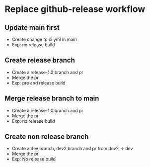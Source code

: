 # Replace github-release workflow


## Update main first
* Create change to ci.yml in main
* Exp: no release build


## Create release branch 
* Create a release-1.0 branch and pr
* Merge the pr
* Exp: pre and release build

## Merge release branch to main
* Create a release-1.0 branch and pr
* Merge the pr
* Exp: no release build

## Create non release branch 
* Create a dev branch, dev2 branch and pr from dev2 -> dev
* Merge the pr
* Exp: No release build




